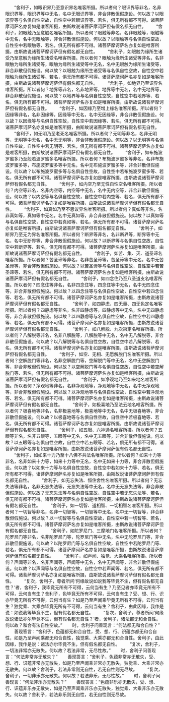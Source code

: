 <!-- { "loadSidebar": true } -->
　　“舍利子，如眼识界乃至意识界名唯客所摄。所以者何？眼识界等非名，名非眼识界等，眼识界等中无名，名中无眼识界等，非合非散但假施设。何以故？以眼识界等与名俱自性空故，自性空中若眼识界等、若名，俱无所有都不可得。诸菩萨摩诃萨名亦复如是唯客所摄，由斯故说诸菩萨摩诃萨但有假名都无自性。
　　“舍利子，如眼触乃至意触名唯客所摄。所以者何？眼触等非名，名非眼触等，眼触等中无名，名中无眼触等，非合非散但假施设。何以故？以眼触等与名俱自性空故，自性空中若眼触等、若名，俱无所有都不可得。诸菩萨摩诃萨名亦复如是唯客所摄，由斯故说诸菩萨摩诃萨但有假名都无自性。
　　“舍利子，如眼触为缘所生诸受乃至意触为缘所生诸受名唯客所摄。所以者何？眼触为缘所生诸受等非名，名非眼触为缘所生诸受等，眼触为缘所生诸受等中无名，名中无眼触为缘所生诸受等，非合非散但假施设。何以故？以眼触为缘所生诸受等与名俱自性空故，自性空中若眼触为缘所生诸受等、若名，俱无所有都不可得。诸菩萨摩诃萨名亦复如是唯客所摄，由斯故说诸菩萨摩诃萨但有假名都无自性。
　　“舍利子，如地界乃至识界名唯客所摄。所以者何？地界等非名，名非地界等，地界等中无名，名中无地界等，非合非散但假施设。何以故？以地界等与名俱自性空故，自性空中若地界等、若名，俱无所有都不可得。诸菩萨摩诃萨名亦复如是唯客所摄，由斯故说诸菩萨摩诃萨但有假名都无自性。
　　“舍利子，如因缘乃至增上缘名唯客所摄。所以者何？因缘等非名，名非因缘等，因缘等中无名，名中无因缘等，非合非散但假施设。何以故？以因缘等与名俱自性空故，自性空中若因缘等、若名，俱无所有都不可得。诸菩萨摩诃萨名亦复如是唯客所摄，由斯故说诸菩萨摩诃萨但有假名都无自性。
　　“舍利子，如无明乃至老死名唯客所摄。所以者何？无明等非名，名非无明等，无明等中无名，名中无无明等，非合非散但假施设。何以故？以无明等与名俱自性空故，自性空中若无明等、若名，俱无所有都不可得。诸菩萨摩诃萨名亦复如是唯客所摄，由斯故说诸菩萨摩诃萨但有假名都无自性。
　　“舍利子，如布施波罗蜜多乃至般若波罗蜜多名唯客所摄。所以者何？布施波罗蜜多等非名，名非布施波罗蜜多等，布施波罗蜜多等中无名，名中无布施波罗蜜多等，非合非散但假施设。何以故？以布施波罗蜜多等与名俱自性空故，自性空中若布施波罗蜜多等、若名，俱无所有都不可得。诸菩萨摩诃萨名亦复如是唯客所摄，由斯故说诸菩萨摩诃萨但有假名都无自性。
　　“舍利子，如内空乃至无性自性空名唯客所摄。所以者何？内空等非名，名非内空等，内空等中无名，名中无内空等，非合非散但假施设。何以故？以内空等与名俱自性空故，自性空中若内空等、若名，俱无所有都不可得。诸菩萨摩诃萨名亦复如是唯客所摄，由斯故说诸菩萨摩诃萨但有假名都无自性。
　　“舍利子，如真如乃至不思议界名唯客所摄。所以者何？真如等非名，名非真如等，真如等中无名，名中无真如等，非合非散但假施设。何以故？以真如等与名俱自性空故，自性空中若真如等、若名，俱无所有都不可得。诸菩萨摩诃萨名亦复如是唯客所摄，由斯故说诸菩萨摩诃萨但有假名都无自性。
　　“舍利子，如断界乃至无为界名唯客所摄。所以者何？断界等非名，名非断界等，断界等中无名，名中无断界等，非合非散但假施设。何以故？以断界等与名俱自性空故，自性空中若断界等、若名，俱无所有都不可得。诸菩萨摩诃萨名亦复如是唯客所摄，由斯故说诸菩萨摩诃萨但有假名都无自性。
　　“舍利子，如苦、集、灭、道圣谛名唯客所摄。所以者何？苦圣谛等非名，名非苦圣谛等，苦圣谛等中无名，名中无苦圣谛等，非合非散但假施设。何以故？以苦圣谛等与名俱自性空故，自性空中若苦圣谛等、若名，俱无所有都不可得。诸菩萨摩诃萨名亦复如是唯客所摄，由斯故说诸菩萨摩诃萨但有假名都无自性。
　　“舍利子，如四念住乃至八圣道支名唯客所摄。所以者何？四念住等非名，名非四念住等，四念住等中无名，名中无四念住等，非合非散但假施设。何以故？以四念住等与名俱自性空故，自性空中若四念住等、若名，俱无所有都不可得。诸菩萨摩诃萨名亦复如是唯客所摄，由斯故说诸菩萨摩诃萨但有假名都无自性。
　　“舍利子，如四静虑、四无量、四无色定名唯客所摄。所以者何？四静虑等非名，名非四静虑等，四静虑等中无名，名中无四静虑等，非合非散但假施设。何以故？以四静虑等与名俱自性空故，自性空中若四静虑等、若名，俱无所有都不可得。诸菩萨摩诃萨名亦复如是唯客所摄，由斯故说诸菩萨摩诃萨但有假名都无自性。
　　“舍利子，如八解脱、九次第定名唯客所摄。所以者何？八解脱等非名，名非八解脱等，八解脱等中无名，名中无八解脱等，非合非散但假施设。何以故？以八解脱等与名俱自性空故，自性空中若八解脱等、若名，俱无所有都不可得。诸菩萨摩诃萨名亦复如是唯客所摄，由斯故说诸菩萨摩诃萨但有假名都无自性。
　　“舍利子，如空、无相、无愿解脱门名唯客所摄。所以者何？空解脱门等非名，名非空解脱门等，空解脱门等中无名，名中无空解脱门等，非合非散但假施设。何以故？以空解脱门等与名俱自性空故，自性空中若空解脱门等、若名，俱无所有都不可得。诸菩萨摩诃萨名亦复如是唯客所摄，由斯故说诸菩萨摩诃萨但有假名都无自性。
　　“舍利子，如净观地乃至如来地名唯客所摄。所以者何？净观地等非名，名非净观地等，净观地等中无名，名中无净观地等，非合非散但假施设。何以故？以净观地等与名俱自性空故，自性空中若净观地等、若名，俱无所有都不可得。诸菩萨摩诃萨名亦复如是唯客所摄，由斯故说诸菩萨摩诃萨但有假名都无自性。
　　“舍利子，如极喜地乃至法云地名唯客所摄。所以者何？极喜地等非名，名非极喜地等，极喜地等中无名，名中无极喜地等，非合非散但假施设。何以故？以极喜地等与名俱自性空故，自性空中若极喜地等、若名，俱无所有都不可得。诸菩萨摩诃萨名亦复如是唯客所摄，由斯故说诸菩萨摩诃萨但有假名都无自性。
　　“舍利子，如五眼、六神通名唯客所摄。所以者何？五眼等非名，名非五眼等，五眼等中无名，名中无五眼等，非合非散但假施设。何以故？以五眼等与名俱自性空故，自性空中若五眼等、若名，俱无所有都不可得。诸菩萨摩诃萨名亦复如是唯客所摄，由斯故说诸菩萨摩诃萨但有假名都无自性。
　　“舍利子，如如来十力乃至十八佛不共法名唯客所摄。所以者何？如来十力等非名，名非如来十力等，如来十力等中无名，名中无如来十力等，非合非散但假施设。何以故？以如来十力等与名俱自性空故，自性空中若如来十力等、若名，俱无所有都不可得。诸菩萨摩诃萨名亦复如是唯客所摄，由斯故说诸菩萨摩诃萨但有假名都无自性。
　　“舍利子，如无忘失法、恒住舍性名唯客所摄。所以者何？无忘失法等非名，名非无忘失法等，无忘失法等中无名，名中无无忘失法等，非合非散但假施设。何以故？无忘失法等与名俱自性空故，自性空中若无忘失法等、若名，俱无所有都不可得。诸菩萨摩诃萨名亦复如是唯客所摄，由斯故说诸菩萨摩诃萨但有假名都无自性。
　　“舍利子，如一切智、道相智、一切相智名唯客所摄。所以者何？一切智等非名，名非一切智等，一切智等中无名，名中无一切智等，非合非散但假施设。何以故？以一切智等与名俱自性空故，自性空中若一切智等、若名，俱无所有都不可得。诸菩萨摩诃萨名亦复如是唯客所摄，由斯故说诸菩萨摩诃萨但有假名都无自性。
　　“舍利子，如陀罗尼门、三摩地门名唯客所摄。所以者何？陀罗尼门等非名，名非陀罗尼门等，陀罗尼门等中无名，名中无陀罗尼门等，非合非散但假施设。何以故？以陀罗尼门等与名俱自性空故，自性空中若陀罗尼门等、若名，俱无所有都不可得。诸菩萨摩诃萨名亦复如是唯客所摄，由斯故说诸菩萨摩诃萨但有假名都无自性。
　　“舍利子，如声闻、独觉、大乘名唯客所摄。所以者何？声闻等非名，名非声闻等，声闻等中无名，名中无声闻等，非合非散但假施设。何以故？以声闻等与名俱自性空故，自性空中若声闻等、若名，俱无所有都不可得。诸菩萨摩诃萨名亦复如是唯客所摄，由斯故说诸菩萨摩诃萨但有假名都无自性。
　　“复次，舍利子，尊者所问‘何缘故说如说我等毕竟不生，但有假名都无自性？’者，舍利子，我毕竟无所有不可得，云何当有生？乃至见者亦毕竟无所有不可得，云何当有生？舍利子，色毕竟无所有不可得，云何当有生？受、想、行、识亦毕竟无所有不可得，云何当有生？如是乃至声闻乘毕竟无所有不可得，云何当有生？独觉乘、大乘亦毕竟无所有不可得，云何当有生？舍利子，由此因缘，我作是说：如说我等毕竟不生，但有假名都无自性。
　　“复次，舍利子，尊者所问‘何缘故说诸法亦尔毕竟不生，但有假名都无自性？’者，舍利子，诸法都无和合自性。何以故？和合有法自性空故。”
　　时，舍利子问善现言：“何法都无和合自性？”
　　善现答言：“舍利子，色蕴都无和合自性，受、想、行、识蕴亦都无和合自性，如是乃至声闻乘都无和合自性，独觉乘、大乘亦都无和合自性。舍利子，由此因缘，我作是说：诸法亦尔毕竟不生，但有假名都无自性。
　　“复次，舍利子，一切法非常亦无散失。何以故？若法非常，无尽性故。”
　　时，舍利子问善现言：“何法非常亦无散失？”
　　善现答言：“舍利子，色蕴非常亦无散失，受、想、行、识蕴非常亦无散失，如是乃至声闻乘非常亦无散失，独觉乘、大乘非常亦无散失。何以故？舍利子，若法非常则无自性，若无自性则无尽故。
　　“复次，舍利子，一切非乐亦无散失。何以故？若法非乐，无尽性故。”
　　时，舍利子问善现言：“何法非乐亦无散失？”
　　善现答言：“色蕴非乐亦无散失，受、想、行、识蕴非乐亦无散失，如是乃至声闻乘非乐亦无散失，独觉乘、大乘非乐亦无散失。何以故？舍利子，若法非乐则无自性，若无自性则无尽故。
